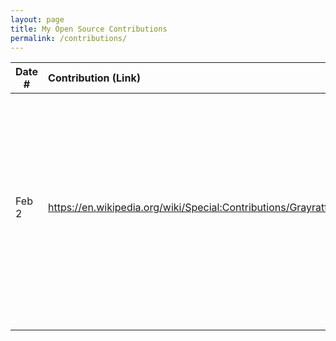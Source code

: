 ```yaml
---
layout: page
title: My Open Source Contributions
permalink: /contributions/
---
```


<!--
Type of the contribution should be "Wikipedia edit", "OpenStreet Map feature", "Documentation", "Course website", "Blog",
"Browser Add-on", etc.

The description should include a brief summary of what you did.

The link should bring us to a public page that shows your contribution. 

Replace the first row with your own contribution. 

-->





| Date #       | Contribution (Link)  | Type  | Description |
|---|:---|:---|:---|
| Feb 2   | https://en.wikipedia.org/wiki/Special:Contributions/Grayratt03    | Wikipedia   |   I added a citation to an article about my hometown. The text in the article was marked with "citation needed" so I researched a blog post that was an appropriate reference.    |
|     |     |     |      |
|     |     |     |      |
